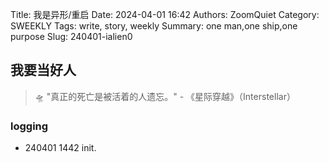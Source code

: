 Title: 我是异形/重启
Date: 2024-04-01 16:42
Authors: ZoomQuiet
Category: SWEEKLY
Tags: write, story, weekly
Summary: one man,one ship,one purpose
Slug: 240401-ialien0

## 我要当好人

> 🛸 "真正的死亡是被活着的人遗忘。" - 《星际穿越》（Interstellar）



### logging


- 240401 1442 init.

